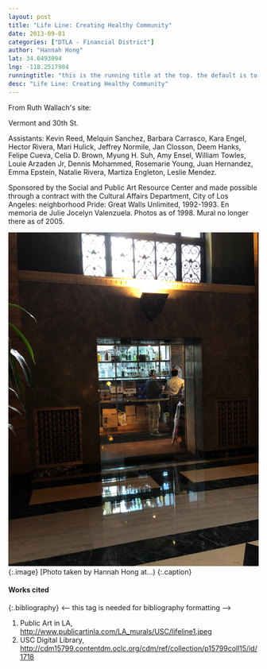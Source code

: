 ```yaml
---
layout: post
title: "Life Line: Creating Healthy Community"
date: 2013-09-01
categories: ["DTLA - Financial District"]
author: "Hannah Hong"
lat: 34.0493094
lng: -118.2517904
runningtitle: "this is the running title at the top. the default is to display the site title, so to activate the running title you will need to uncomment in the post.html layout"
desc: "Life Line: Creating Healthy Community"
---
```

From Ruth Wallach's site:

Vermont and 30th St. 

Assistants: Kevin Reed, Melquin Sanchez, Barbara Carrasco, Kara Engel, Hector Rivera, Mari Hulick, Jeffrey Normile, Jan Closson, Deem Hanks, Felipe Cueva, Celia D. Brown, Myung H. Suh, Amy Ensel, William Towles, Louie Arzaden Jr, Dennis Mohammed, Rosemarie Young, Juan Hernandez, Emma Epstein, Natalie Rivera, Martiza Engleton, Leslie Mendez. 

Sponsored by the Social and Public Art Resource Center and made possible through a contract with the Cultural Affairs Department, City of Los Angeles: neighborhood Pride: Great Walls Unlimited, 1992-1993. En memoria de Julie Jocelyn Valenzuela. Photos as of 1998. Mural no longer there as of 2005.

![Life Line](images/Bar1.jpg)
   {:.image} 
[Photo taken by Hannah Hong at...)
   {:.caption} 

#### Works cited

{:.bibliography} <-- this tag is needed for bibliography formatting -->
1. Public Art in LA, http://www.publicartinla.com/LA_murals/USC/lifeline1.jpeg
2. USC Digital Library, http://cdm15799.contentdm.oclc.org/cdm/ref/collection/p15799coll15/id/1718
